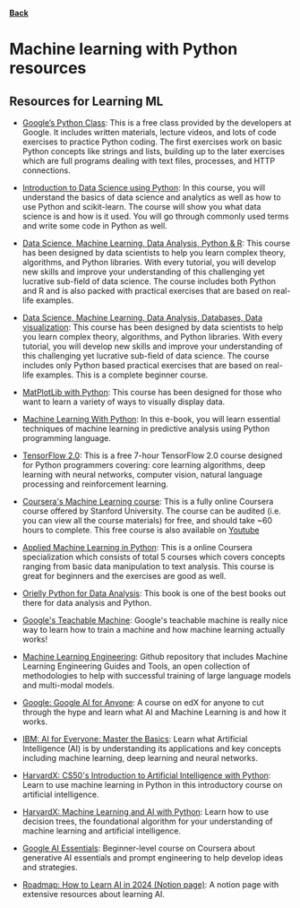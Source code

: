 **[Back](/README.md/)**

# Machine learning with Python resources

## Resources for Learning ML

- [Google’s Python Class](https://developers.google.com/edu/python/): This is a free class provided by the developers at Google. It includes written materials, lecture videos, and lots of code exercises to practice Python coding. The first exercises work on basic Python concepts like strings and lists, building up to the later exercises which are full programs dealing with text files, processes, and HTTP connections.

- [Introduction to Data Science using Python](https://www.udemy.com/course/introduction-to-data-science-using-python/): In this course, you will understand the basics of data science and analytics as well as how to use Python and scikit-learn. The course will show you what data science is and how is it used. You will go through commonly used terms and write some code in Python as well.

- [Data Science, Machine Learning, Data Analysis, Python & R](https://www.udemy.com/course/data-science-machine-learning-data-analysis-python-r/): This course has been designed by data scientists to help you learn complex theory, algorithms, and Python libraries. With every tutorial, you will develop new skills and improve your understanding of this challenging yet lucrative sub-field of data science. The course includes both Python and R and is also packed with practical exercises that are based on real-life examples.

- [Data Science, Machine Learning, Data Analysis, Databases, Data visualization](https://www.coursera.org/professional-certificates/ibm-data-science/): This course has been designed by data scientists to help you learn complex theory, algorithms, and Python libraries. With every tutorial, you will develop new skills and improve your understanding of this challenging yet lucrative sub-field of data science. The course includes only Python based practical exercises that are based on real-life examples. This is a complete beginner course.

- [MatPlotLib with Python](https://www.udemy.com/course/matplotlib-with-python/): This course has been designed for those who want to learn a variety of ways to visually display data.

- [Machine Learning With Python](https://pythonizame.s3.amazonaws.com/media/Book/machine-learning-python-essential-techniques-predictive-analysis/file/008c0aac-9784-11e5-964d-04015fb6ba01.pdf): In this e-book, you will learn essential techniques of machine learning in predictive analysis using Python programming language.

- [TensorFlow 2.0](https://www.freecodecamp.org/news/massive-tensorflow-2-0-free-course/): This is a free 7-hour TensorFlow 2.0 course designed for Python programmers covering: core learning algorithms, deep learning with neural networks, computer vision, natural language processing and reinforcement learning.

- [Coursera's Machine Learning course](https://www.coursera.org/learn/machine-learning): This is a fully online Coursera course offered by Stanford University. The course can be audited (i.e. you can view all the course materials) for free, and should take ~60 hours to complete. This free course is also available on [Youtube](https://youtu.be/PPLop4L2eGk)

- [Applied Machine Learning in Python](https://www.coursera.org/learn/python-machine-learning): This is a online Coursera specialization which consists of total 5 courses which covers concepts ranging from basic data manipulation to text analysis. This course is great for beginners and the exercises are good as well.

- [Orielly Python for Data Analysis](https://www.oreilly.com/library/view/python-for-data/9781491957653/): This book is one of the best books out there for data analysis and Python.

- [Google's Teachable Machine](https://teachablemachine.withgoogle.com/): Google's teachable machine is really nice way to learn how to train a machine and how machine learning actually works!

- [Machine Learning Engineering](https://github.com/stas00/ml-engineering): Github repository that includes Machine Learning Engineering Guides and Tools, an open collection of methodologies to help with successful training of large language models and multi-modal models.

- [Google: Google AI for Anyone](https://www.edx.org/learn/artificial-intelligence/google-google-ai-for-anyone): A course on edX for anyone to cut through the hype and learn what AI and Machine Learning is and how it works.

- [IBM: AI for Everyone: Master the Basics](https://www.edx.org/learn/artificial-intelligence/ibm-ai-for-everyone-master-the-basics): Learn what Artificial Intelligence (AI) is by understanding its applications and key concepts including machine learning, deep learning and neural networks.

- [HarvardX: CS50's Introduction to Artificial Intelligence with Python](https://www.edx.org/learn/artificial-intelligence/harvard-university-cs50-s-introduction-to-artificial-intelligence-with-python): Learn to use machine learning in Python in this introductory course on artificial intelligence.

- [HarvardX: Machine Learning and AI with Python](https://www.edx.org/learn/machine-learning/harvard-university-machine-learning-and-ai-with-python): Learn how to use decision trees, the foundational algorithm for your understanding of machine learning and artificial intelligence.

- [Google AI Essentials](https://www.coursera.org/learn/google-ai-essentials): Beginner-level course on Coursera about generative AI essentials and prompt engineering to help develop ideas and strategies.

- [Roadmap: How to Learn AI in 2024 (Notion page)](https://gilded-enquiry-cb8.notion.site/Roadmap-How-to-Learn-AI-in-2024-a9e105c14c0f4915913b8cb2eccc7ff2): A notion page with extensive resources about learning AI.
